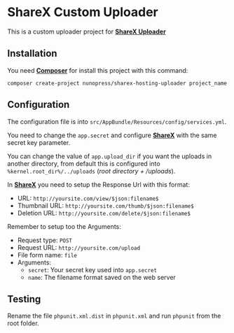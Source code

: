 ShareX Custom Uploader
======================

This is a custom uploader project for [**ShareX Uploader**][1]

Installation
------------

You need [**Composer**][2] for install this project with this command:

```
composer create-project nunopress/sharex-hosting-uploader project_name
```

Configuration
-------------

The configuration file is into `src/AppBundle/Resources/config/services.yml`.

You need to change the `app.secret` and configure [**ShareX**][1] with the same secret key parameter.

You can change the value of `app.upload_dir` if you want the uploads in another directory,
from default this is configured into `%kernel.root_dir%/../uploads` (_root directory + /uploads_).

In [**ShareX**][1] you need to setup the Response Url with this format:

- URL: `http://yoursite.com/view/$json:filename$`
- Thumbnail URL: `http://yoursite.com/thumb/$json:filename$`
- Deletion URL: `http://yoursite.com/delete/$json:filename$`

Remember to setup too the Arguments:

- Request type:     `POST`
- Request URL:      `http://yoursite.com/upload`
- File form name:   `file`
- Arguments:
    - `secret`: Your secret key used into `app.secret`
    - `name`: The filename format saved on the web server

Testing
-------

Rename the file `phpunit.xml.dist` in `phpunit.xml` and run `phpunit` from the root folder.

[1]: https://github.com/ShareX/ShareX
[2]: https://getcomposer.org/